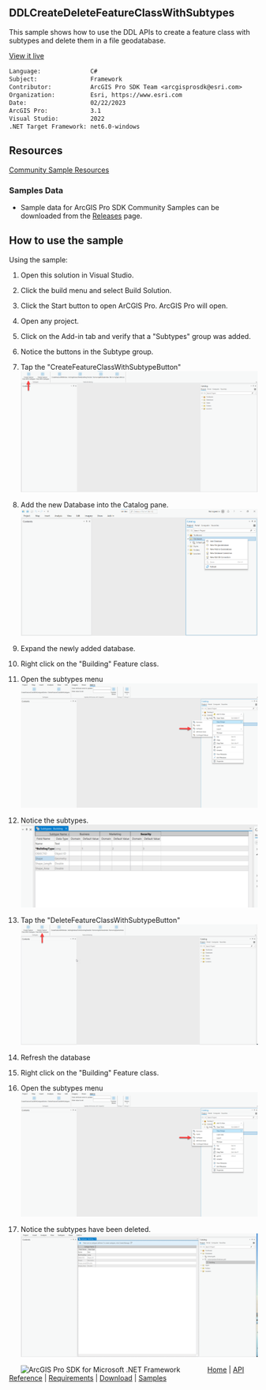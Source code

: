## DDLCreateDeleteFeatureClassWithSubtypes

<!-- TODO: Write a brief abstract explaining this sample -->
This sample shows how to use the DDL APIs to create a feature class with subtypes and delete them in a file geodatabase.    
  


<a href="https://pro.arcgis.com/en/pro-app/sdk/" target="_blank">View it live</a>

<!-- TODO: Fill this section below with metadata about this sample-->
```
Language:              C#
Subject:               Framework
Contributor:           ArcGIS Pro SDK Team <arcgisprosdk@esri.com>
Organization:          Esri, https://www.esri.com
Date:                  02/22/2023
ArcGIS Pro:            3.1
Visual Studio:         2022
.NET Target Framework: net6.0-windows
```

## Resources

[Community Sample Resources](https://github.com/Esri/arcgis-pro-sdk-community-samples#resources)

### Samples Data

* Sample data for ArcGIS Pro SDK Community Samples can be downloaded from the [Releases](https://github.com/Esri/arcgis-pro-sdk-community-samples/releases) page.  

## How to use the sample
<!-- TODO: Explain how this sample can be used. To use images in this section, create the image file in your sample project's screenshots folder. Use relative url to link to this image using this syntax: ![My sample Image](FacePage/SampleImage.png) -->
Using the sample:  
  
1. Open this solution in Visual Studio.    
1. Click the build menu and select Build Solution.    
1. Click the Start button to open ArCGIS Pro. ArcGIS Pro will open.      
1. Open any project.  
1. Click on the Add-in tab and verify that a "Subtypes" group was added.  
1. Notice the buttons in the Subtype group.  
1. Tap the "CreateFeatureClassWithSubtypeButton"  
![UI](Screenshots/Screen0.png)  
  
1. Add the new Database into the Catalog pane.  
![UI](Screenshots/Screen1.png)    
  
1. Expand the newly added database.  
1. Right click on the "Building" Feature class.  
1. Open the subtypes menu  
![UI](Screenshots/Screen2.png)    
  
1. Notice the subtypes.  
![UI](Screenshots/Screen3.png)  
  
1. Tap the "DeleteFeatureClassWithSubtypeButton"  
![UI](Screenshots/Screen4.png)    
  
1. Refresh the database  
1. Right click on the "Building" Feature class.  
1. Open the subtypes menu  
![UI](Screenshots/Screen2.png)   
  
1. Notice the subtypes have been deleted.  
![UI](Screenshots/Screen5.png)  
  


<!-- End -->

&nbsp;&nbsp;&nbsp;&nbsp;&nbsp;&nbsp;<img src="https://esri.github.io/arcgis-pro-sdk/images/ArcGISPro.png"  alt="ArcGIS Pro SDK for Microsoft .NET Framework" height = "20" width = "20" align="top"  >
&nbsp;&nbsp;&nbsp;&nbsp;&nbsp;&nbsp;&nbsp;&nbsp;&nbsp;&nbsp;&nbsp;&nbsp;
[Home](https://github.com/Esri/arcgis-pro-sdk/wiki) | <a href="https://pro.arcgis.com/en/pro-app/latest/sdk/api-reference" target="_blank">API Reference</a> | [Requirements](https://github.com/Esri/arcgis-pro-sdk/wiki#requirements) | [Download](https://github.com/Esri/arcgis-pro-sdk/wiki#installing-arcgis-pro-sdk-for-net) | <a href="https://github.com/esri/arcgis-pro-sdk-community-samples" target="_blank">Samples</a>
